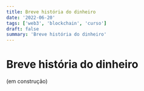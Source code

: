 ```yaml
---
title: Breve história do dinheiro 
date: '2022-06-20'
tags: ['web3', 'blockchain', 'curso']
draft: false
summary: 'Breve história do dinheiro'
---
```


# Breve história do dinheiro

(em construção)